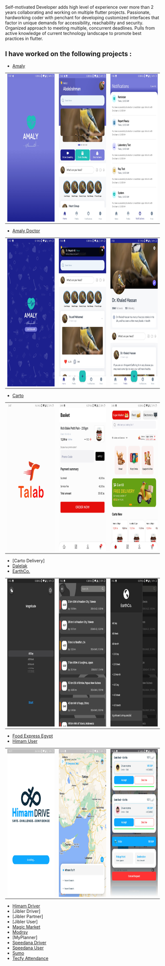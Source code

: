 Self-motivated Developer adds high level of experience over more than 2 years collaborating and working on multiple flutter projects.
Passionate, hardworking coder with penchant for developing customized interfaces that factor in unique demands for accessibility, reachability and security.
Organized approach to meeting multiple, concurrent deadlines.
Pulls from active knowledge of current technology landscape to promote best practices in flutter.

## I have worked on the following projects :

- [Amaly](Pictures/Amaly)

<table>
  <tr>
    <td><img src="Pictures/Amaly/Screenshot_20240425-194744.jpg" width=270 height=480></td>
    <td><img src="Pictures/Amaly/Screenshot_20240425-194812.jpg" width=270 height=480></td>
    <td><img src="Pictures/Amaly/Screenshot_20240425-194853.jpg" width=270 height=480></td>
  </tr>
 </table>

- [Amaly Doctor](Pictures/Amaly%20Doctor)

<table>
  <tr>
    <td><img src="Pictures/Amaly Doctor/Screenshot_20240425-190730.jpg" width=270 height=480></td>
    <td><img src="Pictures/Amaly Doctor/Screenshot_20240425-190806.jpg" width=270 height=480></td>
    <td><img src="Pictures/Amaly Doctor/Screenshot_20240425-190825.jpg" width=270 height=480></td>
  </tr>
 </table>
 
- [Carto](Pictures/Carto)

<table>
  <tr>
    <td><img src="Pictures/Carto/Screenshot_20240426-034726.jpg" width=270 height=480></td>
    <td><img src="Pictures/Carto/Screenshot_20240426-034908.jpg" width=270 height=480></td>
    <td><img src="Pictures/Carto/Screenshot_20240426-034803.jpg" width=270 height=480></td>
  </tr>
 </table>

- [Carto Delivery]
- [Dalelak](https://play.google.com/store/apps/details?id=com.dalilak.dalilak_app)
- [EarthCo.](https://earth-7b102.web.app/)

<table>
  <tr>
    <td><img src="Pictures/EarthCo/Screenshot_20240425-190537.jpg" width=270 height=480></td>
    <td><img src="Pictures/EarthCo/Screenshot_20240425-190548.jpg" width=270 height=480></td>
    <td><img src="Pictures/EarthCo/Screenshot_20240425-190554.jpg" width=270 height=480></td>
  </tr>
 </table>

- [Food Express Egypt](https://play.google.com/store/apps/details?id=com.foodexpresseg.customer)
- [Himam User](Pictures/Himam%20user)

<table>
  <tr>
    <td><img src="Pictures/Himam user/Screenshot_20240507-221745.jpg" width=270 height=480></td>
    <td><img src="Pictures/Himam user/Screenshot_20240507-221853.jpg" width=270 height=480></td>
    <td><img src="Pictures/Himam user/Screenshot_20240507-222010.jpg" width=270 height=480></td>
  </tr>
 </table>

- [Himam Driver](https://play.google.com/store/apps/details?id=com.engaz.himam_driver)
- [Jibler Driver]
- [Jibler Partner]
- [Jibler User]
- [Magic Market](https://magicmarket4u.web.app/)
- [Modrsy](https://modrsy.com/)
- [MyPlanner]
- [Speedana Driver](https://play.google.com/store/apps/details?id=jibler.driver.jiblerdriver)
- [Speedana User](https://play.google.com/store/apps/details?id=com.engazTech.speedana)
- [Sumo](https://play.google.com/store/apps/details?id=co.tecfy.task_management)
- [Tecfy Attendance](https://play.google.com/store/apps/details?id=co.tecfy.emp)


<!---
AhmedHossien/AhmedHossien is a ✨ special ✨ repository because its `README.md` (this file) appears on your GitHub profile.
You can click the Preview link to take a look at your changes.
--->
